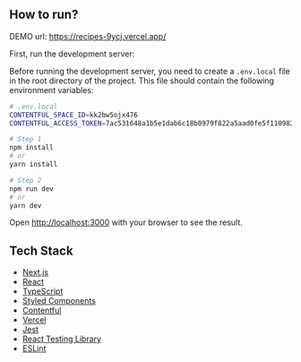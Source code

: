 ## How to run?

DEMO url: https://recipes-9ycj.vercel.app/

First, run the development server:

Before running the development server, you need to create a `.env.local` file in the root directory of the project. This file should contain the following environment variables:

```bash
# .env.local
CONTENTFUL_SPACE_ID=kk2bw5ojx476
CONTENTFUL_ACCESS_TOKEN=7ac531648a1b5e1dab6c18b0979f822a5aad0fe5f1109829b8a197eb2be4b84c
```

```bash
# Step 1
npm install
# or
yarn install

# Step 2
npm run dev
# or
yarn dev
```

Open [http://localhost:3000](http://localhost:3000) with your browser to see the result.

## Tech Stack

- [Next.js](https://nextjs.org/)
- [React](https://reactjs.org/)
- [TypeScript](https://www.typescriptlang.org/)
- [Styled Components](https://styled-components.com/)
- [Contentful](https://www.contentful.com/)
- [Vercel](https://vercel.com/)
- [Jest](https://jestjs.io/)
- [React Testing Library](https://testing-library.com/docs/react-testing-library/intro/)
- [ESLint](https://eslint.org/)
